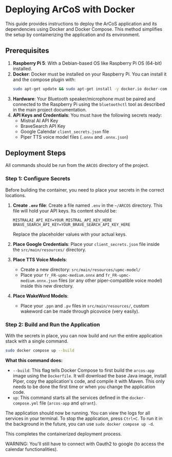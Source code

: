 # Deploying ArCoS with Docker

This guide provides instructions to deploy the ArCoS application and its dependencies using Docker and Docker Compose. This method simplifies the setup by containerizing the application and its environment.

## Prerequisites

1.  **Raspberry Pi 5**: With a Debian-based OS like Raspberry Pi OS (64-bit) installed.
2.  **Docker**: Docker must be installed on your Raspberry Pi. You can install it and the compose plugin with:
    ```bash
    sudo apt-get update && sudo apt-get install -y docker.io docker-compose-plugin
    ```
3.  **Hardware**: Your Bluetooth speaker/microphone must be paired and connected to the Raspberry Pi using the `bluetoothctl` tool as described in the main project documentation.
4.  **API Keys and Credentials**: You must have the following secrets ready:
    *   Mistral AI API Key
    *   BraveSearch API Key
    *   Google Calendar `client_secrets.json` file
    *   Piper TTS voice model files (`.onnx` and `.onnx.json`)

## Deployment Steps

All commands should be run from the `ARCOS` directory of the project.

### Step 1: Configure Secrets

Before building the container, you need to place your secrets in the correct locations.

1.  **Create `.env` file**:
    Create a file named `.env` in the `~/ARCOS` directory. This file will hold your API keys. Its content should be:
    ```
    MISTRALAI_API_KEY=YOUR_MISTRAL_API_KEY_HERE
    BRAVE_SEARCH_API_KEY=YOUR_BRAVE_SEARCH_API_KEY_HERE
    ```
    Replace the placeholder values with your actual keys.

2.  **Place Google Credentials**:
    Place your `client_secrets.json` file inside the `src/main/resources/` directory.

3.  **Place TTS Voice Models**:
    *   Create a new directory: `src/main/resources/upmc-model/`
    *   Place your `fr_FR-upmc-medium.onnx` and `fr_FR-upmc-medium.onnx.json` files (or any other piper-compatible voice model) inside this new directory.

4.  **Place WakeWord Models**:
    *   Place your `.ppn` and `.pv` files in `src/main/resources/`, custom wakeword can be made through picovoice (very easily).    

### Step 2: Build and Run the Application

With the secrets in place, you can now build and run the entire application stack with a single command.

```bash
sudo docker compose up --build
```

**What this command does:**
*   `--build`: This flag tells Docker Compose to first build the `arcos-app` image using the `Dockerfile`. It will download the base Java image, install Piper, copy the application's code, and compile it with Maven. This only needs to be done the first time or when you change the application code.
*   `up`: This command starts all the services defined in the `docker-compose.yml` file (`arcos-app` and `qdrant`).

The application should now be running. You can view the logs for all services in your terminal. To stop the application, press `Ctrl+C`. To run it in the background in the future, you can use `sudo docker compose up -d`.

This completes the containerized deployment process.

WARNING: You'll still have to connect with Oauth2 to google (to access the calendar functionalities).
